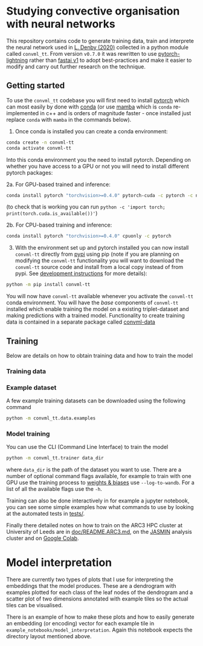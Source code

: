 # Studying convective organisation with neural networks

This repository contains code to generate training data, train and interprete
the neural network used in [L. Denby
(2020)](https://agupubs.onlinelibrary.wiley.com/doi/10.1029/2019GL085190)
collected in a python module called `convml_tt`. From version `v0.7.0` it
was rewritten to use [pytorch-lightning](https://pytorchlightning.ai/) rather
than [fastai v1](https://fastai1.fast.ai/) to adopt best-practices and make it
easier to modify and carry out further research on the technique.

## Getting started

To use the `convml_tt` codebase you will first need to install
[pytorch](https://pytorch.org/) which can most easily by done with
[conda](https://www.anaconda.com/distribution/) (or use
[mamba](https://github.com/conda-forge/miniforge#mambaforge) which is `conda`
re-implemented in c++ and is orders of magnitude faster - once installed just
replace `conda` with `mamba` in the commands below).

1. Once conda is installed you can create a conda environment:

```bash
conda create -n convml-tt
conda activate convml-tt
```

Into this conda environment you the need to install pytorch. Depending on
whether you have access to a GPU or not you will need to install different
pytorch packages:

2a. For GPU-based trained and inference:

```bash
conda install pytorch "torchvision>=0.4.0" pytorch-cuda -c pytorch -c nvidia
```

(to check that is working you can run `python -c 'import torch; print(torch.cuda.is_available())'`)

2b. For CPU-based training and inference:

```bash
conda install pytorch "torchvision>=0.4.0" cpuonly -c pytorch
```

3. With the environment set up and pytorch installed you can now install
   `convml-tt` directly from [pypi](https://pypi.org/) using pip (note if you
   are planning on modifying the `convml-tt` functionality you will want to
   download the `convml-tt` source code and install from a local copy instead
   of from pypi. See [development instructions]() for more details):

```bash
python -m pip install convml-tt
```

You will now have `convml-tt` available whenever you activate the `convml-tt`
conda environment. You will have the *base* components of `convml-tt`
installed which enable training the model on a existing triplet-dataset
and making predictions with a trained model. Functionality to create training
data is contained in a separate package called
[convml-data](https://github.com/convml/convml-data)


## Training

Below are details on how to obtain training data and how to train the model

### Training data

### Example dataset

A few example training datasets can be downloaded using the following
command

```bash
python -m convml_tt.data.examples
```

### Model training

You can use the CLI (Command Line Interface) to train the model

```bash
python -m convml_tt.trainer data_dir
```

where `data_dir` is the path of the dataset you want to use. There are a number
of optional command flags available, for example to train with one GPU use
the training process to [weights & biases](https://wandb.ai) use
`--log-to-wandb`. For a list of all the available flags use the `-h`.

Training can also be done interactively in for example a jupyter notebook, you
can see some simple examples how what commands to use by looking at the
automated tests in [tests/](tests/).

Finally there detailed notes on how to train on the ARC3 HPC cluster at
University of Leeds are in [doc/README.ARC3.md](doc/README.ARC3.md), on the
[JASMIN](doc/README.JASMIN.md) analysis cluster and on
[Google Colab](https://colab.research.google.com/drive/18Hmik9Nacqo-29b16hgQ3XfPum1lHdCO?usp=sharing).

# Model interpretation

There are currently two types of plots that I use for interpreting the
embeddings that the model produces. These are a dendrogram with examples
plotted for each class of the leaf nodes of the dendrogram and a scatter plot
of two dimensions annotated with example tiles so the actual tiles can be
visualised.

There is an example of how to make these plots and how to easily generate an
embedding (or encoding) vector for each example tile in
`example_notebooks/model_interpretation`. Again this notebook expects the
directory layout mentioned above.
